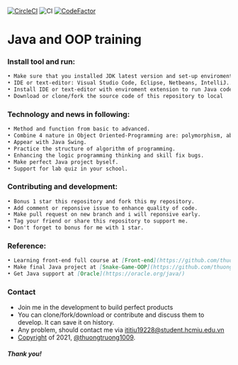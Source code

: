 [![CircleCI](https://circleci.com/gh/circleci/circleci-docs.svg?style=svg)](https://circleci.com/gh/circleci/circleci-docs)
![CI](https://github.com/thuongtruong1009/java-and-oop-training/actions/workflows/ci.yml/badge.svg)
[![CodeFactor](https://www.codefactor.io/repository/github/thuongtruong1009/java-and-oop-training/badge)](https://www.codefactor.io/repository/github/thuongtruong1009/java-and-oop-training)

# Java and OOP training
### Install tool and run:
```markdown
• Make sure that you installed JDK latest version and set-up enviroment for Java development. Reference at: [oracle](https://oracle.org/java/)
• IDE or text-editor: Visual Studio Code, Eclipse, Netbeans, IntelliJ...
• Install IDE or text-editor with enviroment extension to run Java code
• Download or clone/fork the source code of this repository to local
```
### Technology and news in following:
```markdown
• Method and function from basic to advanced.
• Combine 4 nature in Object Oriented-Programming are: polymorphism, abstract, inheritance, encapsulation.
• Appear with Java Swing.
• Practice the structure of algorithm of programming.
• Enhancing the logic programming thinking and skill fix bugs.
• Make perfect Java project byself.
• Support for lab quiz in your school.
```
### Contributing and development:
```markdown
• Bonus 1 star this repository and fork this my repository.
• Add comment or reponsive issue to enhance quality of code.
• Make pull request on new branch and i will reponsive early.
• Tag your friend or share this repository to support me.
• Don't forget to bonus for me with 1 star.
```
### Reference:
```markdown
• Learning front-end full course at [Front-end](https://github.com/thuongtruong1009/challenge-resposive-web-design-in-300hrs)
• Make final Java project at [Snake-Game-OOP](https://github.com/thuongtruong1009/Snake-Game-OOP)
• Get Java support at [Oracle](https://oracle.org/java/)
```
### Contact
* Join me in the development to build perfect products
* You can clone/fork/download or contribute and discuss them to develop. It can save it on history.
* Any problem, should contact me via ititiu19228@student.hcmiu.edu.vn
* [Copyright](LICENSE) of 2021, [@thuongtruong1009](https://github.com/thuongtruong1009).
##### Thank you! 
